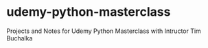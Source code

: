 # udemy-python-masterclass
Projects and Notes for Udemy Python Masterclass with Intructor Tim Buchalka
